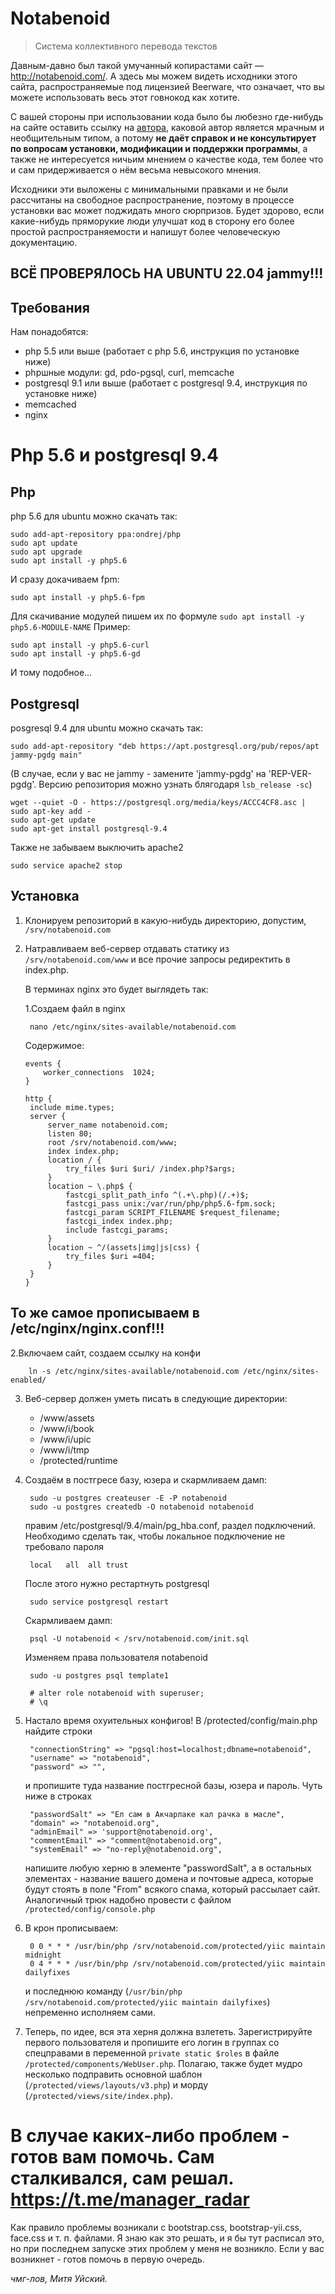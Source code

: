 # Notabenoid
> Система коллективного перевода текстов

Давным-давно был такой умучанный копирастами сайт — http://notabenoid.com/. А здесь мы можем
видеть исходники этого сайта, распространяемые под лицензией Beerware, что означает, что вы можете
использовать весь этот говнокод как хотите.

С вашей стороны при использовании кода было бы любезно где-нибудь на сайте оставить ссылку на
[автора](http://facebook.com/uisky), каковой автор является мрачным и необщительным типом, а потому
**не даёт справок и не консультирует по вопросам установки, модификации и поддержки программы**,
а также не интересуется ничьим мнением о качестве кода, тем более что и сам придерживается о нём весьма
невысокого мнения.

Исходники эти выложены с минимальными правками и не были рассчитаны на свободное распространение, поэтому
в процессе установки вас может поджидать много сюрпризов. Будет здорово, если какие-нибудь пряморукие люди
улучшат код в сторону его более простой распространяемости и напишут более человеческую документацию. 

## ВСЁ ПРОВЕРЯЛОСЬ НА UBUNTU 22.04 jammy!!!
## Требования
Нам понадобятся:

  * php 5.5 или выше (работает с php 5.6, инструкция по установке ниже)
  * phpшные модули: gd, pdo-pgsql, curl, memcache
  * postgresql 9.1 или выше (работает с postgresql 9.4, инструкция по установке ниже)
  * memcached
  * nginx

# Php 5.6 и postgresql 9.4
## Php
php 5.6 для ubuntu можно скачать так:

 ```
 sudo add-apt-repository ppa:ondrej/php
 sudo apt update
 sudo apt upgrade
 sudo apt install -y php5.6
 ```
И сразу докачиваем fpm:
 ```
 sudo apt install -y php5.6-fpm
 ```
Для скачивание модулей пишем их по формуле `sudo apt install -y php5.6-MODULE-NAME`
Пример:
 ```
 sudo apt install -y php5.6-curl
 sudo apt install -y php5.6-gd
 ```
И тому подобное...

## Postgresql
posgresql 9.4 для ubuntu можно скачать так:
 ```
 sudo add-apt-repository "deb https://apt.postgresql.org/pub/repos/apt jammy-pgdg main"
 ```
 (В случае, если у вас не jammy - замените 'jammy-pgdg' на 'REP-VER-pgdg'. Версию репозитория можно узнать блягодаря `lsb_release -sc`)
 ```
 wget --quiet -O - https://postgresql.org/media/keys/ACCC4CF8.asc | sudo apt-key add -
 sudo apt-get update
 sudo apt-get install postgresql-9.4
 ```
Также не забываем выключить apache2
 ```
 sudo service apache2 stop
 ```

## Установка
1. Клонируем репозиторий в какую-нибудь директорию, допустим, `/srv/notabenoid.com`
2. Натравливаем веб-сервер отдавать статику из `/srv/notabenoid.com/www` и все прочие запросы редиректить в index.php.

    В терминах nginx это будет выглядеть так:

    1.Создаем файл в nginx

        nano /etc/nginx/sites-available/notabenoid.com

    Содержимое:
    ```
    events {
        worker_connections  1024;
    }

    http {
     include mime.types;
     server {
         server_name notabenoid.com;
         listen 80;
         root /srv/notabenoid.com/www;
         index index.php;
         location / {
             try_files $uri $uri/ /index.php?$args;
         }
         location ~ \.php$ {
             fastcgi_split_path_info ^(.+\.php)(/.+)$;
             fastcgi_pass unix:/var/run/php/php5.6-fpm.sock;
             fastcgi_param SCRIPT_FILENAME $request_filename;
             fastcgi_index index.php;
             include fastcgi_params;
         }
         location ~ ^/(assets|img|js|css) {
             try_files $uri =404;
         }
     }
    }
    ```
## То же самое прописываем в /etc/nginx/nginx.conf!!!

   2.Включаем сайт, создаем ссылку на конфи

        ln -s /etc/nginx/sites-available/notabenoid.com /etc/nginx/sites-enabled/

3. Веб-сервер должен уметь писать в следующие директории:
    * /www/assets
    * /www/i/book
    * /www/i/upic
    * /www/i/tmp
    * /protected/runtime

4. Создаём в постгресе базу, юзера и скармливаем дамп:

        sudo -u postgres createuser -E -P notabenoid
        sudo -u postgres createdb -O notabenoid notabenoid

    правим /etc/postgresql/9.4/main/pg_hba.conf, раздел подключений. Необходимо сделать так, чтобы локальное подключение не требовало пароля 

        local   all  all trust

    После этого нужно рестартнуть postgresql
   
        
        sudo service postgresql restart
  						

    Скармливаем дамп:

        psql -U notabenoid < /srv/notabenoid.com/init.sql

    Изменяем права пользователя notabenoid

        sudo -u postgres psql template1

        # alter role notabenoid with superuser;
        # \q

6. Настало время охуительных конфигов! В /protected/config/main.php найдите строки

        "connectionString" => "pgsql:host=localhost;dbname=notabenoid",
        "username" => "notabenoid",
        "password" => "",

    и пропишите туда название постгресной базы, юзера и пароль. Чуть ниже в строках 

        "passwordSalt" => "Ел сам в Акчарлаке кал рачка в масле",
        "domain" => "notabenoid.org",
        "adminEmail" => 'support@notabenoid.org',
        "commentEmail" => "comment@notabenoid.org",
        "systemEmail" => "no-reply@notabenoid.org",

    напишите любую херню в элементе "passwordSalt", а в остальных элементах - название вашего домена и почтовые
    адреса, которые будут стоять в поле "From" всякого спама, который рассылает сайт. Аналогичный трюк надобно
    провести с файлом `/protected/config/console.php`

7. В крон прописываем:

        0 0 * * * /usr/bin/php /srv/notabenoid.com/protected/yiic maintain midnight
        0 4 * * * /usr/bin/php /srv/notabenoid.com/protected/yiic maintain dailyfixes

    и последнюю команду (`/usr/bin/php /srv/notabenoid.com/protected/yiic maintain dailyfixes`) непременно
    исполняем сами.

8. Теперь, по идее, вся эта херня должна взлететь. Зарегистрируйте первого пользователя и пропишите его
    логин в группах со спецправами в переменной `private static $roles` в файле `/protected/components/WebUser.php`.
    Полагаю, также будет мудро несколько подправить основной шаблон (`/protected/views/layouts/v3.php`) и морду
    (`/protected/views/site/index.php`).

# В случае каких-либо проблем - готов вам помочь. Сам сталкивался, сам решал. https://t.me/manager_radar
   Как правило проблемы возникали с bootstrap.css, bootstrap-yii.css, face.css и т. п. файлами. Я знаю как это решать, и я бы тут расписал это, но при последнем запуске этих проблем у меня не возникло. Если у вас возникнет - готов помочь в первую очередь. 
   
*чмг-лов, Митя Уйский.*
